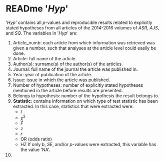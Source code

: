 # READme '*Hyp*'

'*Hyp*' contains all *p*-values and reproducible results related to explicitly stated hypotheses from all articles of the 2014-2016 volumes of *ASR*, *AJS*, and *SQ*. The variables in '*Hyp*' are:

1. Article_numb: each article from which information was retrieved was given a number, such that analyses at the article level could easily be done.
2. Article: full name of the article.
3. Author(s): surname(s) of the author(s) of the articles.
4. Journal: full name of the journal the article was published in.
5. Year: year of publication of the article.
6. Issue: issue in which the article was published.
7. Number of hypotheses: number of explicitly stated hypotheses mentioned in the article before results are presented.
8. Belongs to hypothesis: number of the hypothesis the result belongs to.
9. **Statistic**: contains information on which type of test statistic has been extracted. In this case, statistics that were extracted were:
    - *t*
    - *χ*<sup>2</sup>
    - *F*
    - *z*
    - *r*
    - OR (odds ratio)
    - HZ
If only *b*, *SE*, and/or *p*-values were extracted, this variable has the value 'NA'.
10. 
